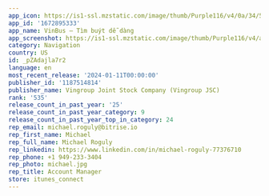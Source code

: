```yaml
---
app_icon: https://is1-ssl.mzstatic.com/image/thumb/Purple116/v4/0a/34/5d/0a345de1-fd83-bbe7-7417-90d1807d42f5/AppIcon-0-0-1x_U007emarketing-0-10-0-0-85-220.png/1024x1024bb.png
app_id: '1672895333'
app_name: VinBus – Tìm buýt dễ dàng
app_screenshot: https://is1-ssl.mzstatic.com/image/thumb/Purple116/v4/af/55/71/af557160-16f9-83eb-53fe-2e2582410c92/2dc12904-2de0-4097-a402-52c25a6e6cbf_1_-_5.5.png/1242x2208bb.png
category: Navigation
country: US
id: _pZAdajla7r2
language: en
most_recent_release: '2024-01-11T00:00:00'
publisher_id: '1187514814'
publisher_name: Vingroup Joint Stock Company (Vingroup JSC)
rank: '535'
release_count_in_past_year: '25'
release_count_in_past_year_category: 9
release_count_in_past_year_top_in_category: 24
rep_email: michael.roguly@bitrise.io
rep_first_name: Michael
rep_full_name: Michael Roguly
rep_linkedin: https://www.linkedin.com/in/michael-roguly-77376710
rep_phone: +1 949-233-3404
rep_photo: michael.jpg
rep_title: Account Manager
store: itunes_connect
---
```

